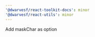 ```yaml
---
'@dwarvesf/react-toolkit-docs': minor
'@dwarvesf/react-utils': minor
---
```


Add maskChar as option

